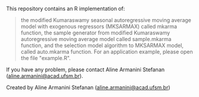 This repository contains an R implementation of:

> the modified Kumaraswamy seasonal autoregressive moving average model with exogenous regressors (MKSARMAX) called mkarma function,
> the sample generator from modified Kumaraswamy autoregressive moving average model called sample.mkarma function, and
> the selection model algorithm to MKSARMAX model, called auto.mkarma function.
For an application example, please open the file "example.R".

If you have any problem, please contact Aline Armanini Stefanan (aline.armanini@acad.ufsm.br).

Created by Aline Armanini Stefanan (aline.armanini@acad.ufsm.br)
